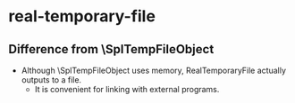 # real-temporary-file

## Difference from \SplTempFileObject

* Although \SplTempFileObject uses memory, RealTemporaryFile actually outputs to a file.
    * It is convenient for linking with external programs.
